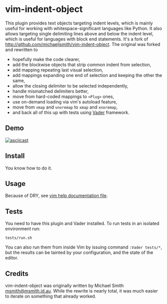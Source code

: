 # vim-indent-object

This plugin provides text objects targeting indent levels, which is mainly
useful for working with whitespace-significant languages like Python. It also
allows targeting single delimiting lines above and below the indent level, which
is useful for languages with block end statements. It's a fork of
<http://github.com/michaeljsmith/vim-indent-object>. The original was forked
and rewritten to

  - hopefully make the code clearer,
  - add the blockwise objects that strip common indent from selection,
  - add mapping repeating last visual selection,
  - add mappings expanding one end of selection and keeping the other the same,
  - allow the closing delimiter to be selected independently,
  - handle mismatched delimiters better,
  - move from hard-coded mappings to `<Plug>` ones,
  - use on-demand loading via vim's autoload feature,
  - move from `vmap` and `vnoremap` to `xmap` and `xnoremap`,
  - and back all of this up with tests using
    [Vader](https://github.com/junegunn/vader.vim) framework.

## Demo

[![asciicast](https://asciinema.org/a/465213.svg)](https://asciinema.org/a/465213?autoplay=1)

## Install

You know how to do it.

## Usage

Because of DRY, see [vim help documentation file](doc/indent-object.txt).

## Tests

You need to have this plugin and Vader installed. To run tests in an isolated
environment run:

    tests/run.sh

You can also run them from inside Vim by issuing command `:Vader tests/*`, but
the results can be tainted by your configuration, and the state of the editor.

## Credits

vim-indent-object was originally written by Michael Smith
<msmith@msmith.id.au>. While the rewrite is nearly total, it was much easier to
iterate on something that already worked.

